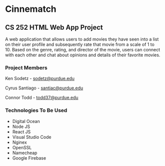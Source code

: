 # Cinnematch
## CS 252 HTML Web App Project
A web application that allows users to add movies they have seen into a list on their user profile and subsequently rate that movie from a scale of 1 to 10. Based on the genre, rating, and director of the movie, users can connect with each other and chat about opinions and details of their favorite movies. 
### Project Members 
Ken Sodetz - sodetz@purdue.edu

Cyrus Santiago - santiac@purdue.edu

Connor Todd - todd37@purdue.edu
### Technologies To Be Used
* Digital Ocean
* Node JS
* React JS
* Visual Studio Code
* Nginex
* OpenSSL
* Namecheap
* Google Firebase



